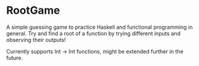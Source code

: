 # RootGame

A simple guessing game to practice Haskell and functional programming in general. Try and find a root of a function by trying different inputs and observing their outputs!

Currently supports Int -> Int functions, might be extended further in the future.